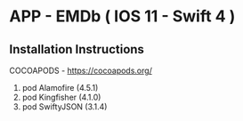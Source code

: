 # APP - EMDb ( IOS 11 - Swift 4 )

## Installation Instructions

COCOAPODS - https://cocoapods.org/

1. pod Alamofire (4.5.1)
2. pod Kingfisher (4.1.0)
3. pod SwiftyJSON (3.1.4)